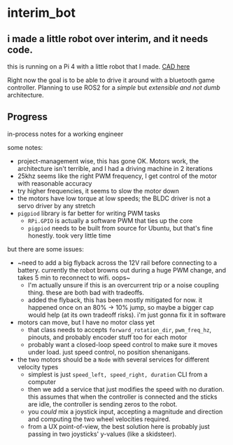 # interim_bot

## i made a little robot over interim, and it needs code.

this is running on a Pi 4 with a little robot that I made. [CAD here](https://cad.onshape.com/documents/1572e870c9acf2bd19b0c4b7/w/9b006baadf794d47302299e4/e/9979f0684349711be933ad49?renderMode=0&uiState=66c6a00f7dc83b64f5144a4a0)

Right now the goal is to be able to drive it around with a bluetooth game controller.
Planning to use ROS2 for a _simple_ but _extensible and not dumb_ architecture.

## Progress
in-process notes for a working engineer

some notes:
- project-management wise, this has gone OK. Motors work, the architecture isn't terrible, and I had a driving machine in 2 iterations
- 25khz seems like the right PWM frequency, I get control of the motor with reasonable accuracy
- try higher frequencies, it seems to slow the motor down
- the motors have low torque at low speeds; the BLDC driver is not a servo driver by any stretch
- `pigpiod` library is far better for writing PWM tasks
  - `RPi.GPIO` is actually a software PWM that ties up the core
  - `pigpiod` needs to be built from source for Ubuntu, but that's fine honestly. took very little time

but there are some issues:
- ~need to add a big flyback across the 12V rail before connecting to a battery. currently the robot browns out during a huge PWM change, and takes 5 min to reconnect to wifi. oops~
  - I'm actually unsure if this is an overcurrent trip or a noise coupling thing. these are both bad with tradeoffs.
  - added the flyback, this has been mostly mitigated for now. it happened once on an 80% -> 10% jump, so maybe a bigger cap would help (at its own tradeoff risks). i'm just gonna fix it in software
- motors can move, but I have no motor class yet
  - that class needs to accepts `forward_rotation_dir`, `pwm_freq_hz`, pinouts, and probably encoder stuff too for each motor
  - probably want a closed-loop speed control to make sure it moves under load. just speed control, no position shenanigans.
- the two motors should be a `Node` with several services for different velocity types
  - simplest is just `speed_left, speed_right, duration` CLI from a computer
  - then we add a service that just modifies the speed with no duration. this assumes that when the controller is connected and the sticks are idle, the controller is sending zeros to the robot.
  - you _could_ mix a joystick input, accepting a magnitude and direction and computing the two wheel velocities required.
  - from a UX point-of-view, the best solution here is probably just passing in two joysticks' y-values (like a skidsteer).
